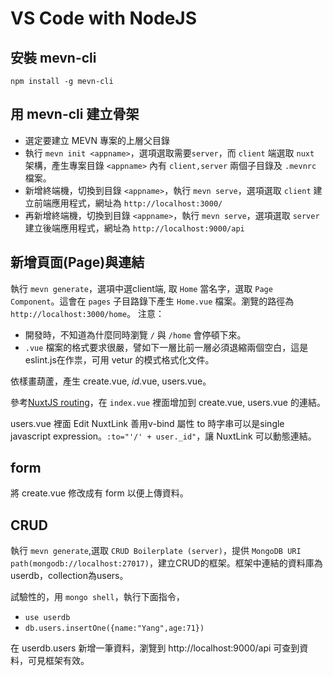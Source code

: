 # VS Code with NodeJS
## 安裝 mevn-cli
`npm install -g mevn-cli`
## 用 mevn-cli 建立骨架
* 選定要建立 MEVN 專案的上層父目錄
* 執行 `mevn init <appname>`，選項選取需要`server`，而 `client` 端選取 `nuxt` 架構，產生專案目錄 `<appname>` 內有 `client,server` 兩個子目錄及 `.mevnrc` 檔案。
* 新增終端機，切換到目錄 `<appname>`，執行 `mevn serve`，選項選取 `client` 建立前端應用程式，網址為 `http://localhost:3000/`
* 再新增終端機，切換到目錄 `<appname>`，執行 `mevn serve`，選項選取 `server` 建立後端應用程式，網址為 `http://localhost:9000/api`

## 新增頁面(Page)與連結
執行 `mevn generate`，選項中選client端,
取 `Home` 當名字，選取 `Page Component`。這會在 `pages` 子目路錄下產生 `Home.vue` 檔案。瀏覽的路徑為 `http://localhost:3000/home`。
注意：
* 開發時，不知道為什麼同時瀏覽 `/` 與 `/home` 會停頓下來。
* `.vue` 檔案的格式要求很嚴，譬如下一層比前一層必須退縮兩個空白，這是eslint.js在作祟，可用 vetur 的模式格式化文件。

依樣畫葫蘆，產生 create.vue, _id_.vue, users.vue。

參考[NuxtJS routing](https://nuxtjs.org/guides/get-started/routing)，在 `index.vue` 裡面增加到 create.vue, users.vue 的連結。

users.vue 裡面 Edit NuxtLink 善用v-bind 屬性 to 時字串可以是single javascript expression。`:to="'/' + user._id"`，讓 NuxtLink 可以動態連結。

## form
將 create.vue 修改成有 form 以便上傳資料。

## CRUD
執行 `mevn generate`,選取 `CRUD Boilerplate (server)`，提供 `MongoDB URI path(mongodb://localhost:27017)`，建立CRUD的框架。框架中連結的資料庫為userdb，collection為users。

試驗性的，用 `mongo shell`，執行下面指令，
* `use userdb`
* `db.users.insertOne({name:"Yang",age:71})`

在 userdb.users 新增一筆資料，瀏覽到 http://localhost:9000/api 
可查到資料，可見框架有效。

